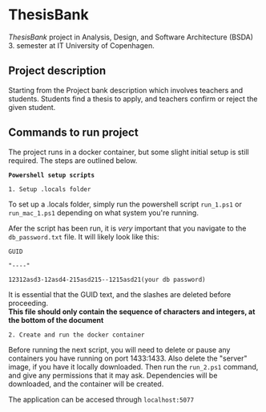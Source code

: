 # ThesisBank

_ThesisBank_ project in Analysis, Design, and Software Architecture (BSDA) 3. semester at IT University of Copenhagen.

## Project description

Starting from the Project bank description which involves teachers and students. Students find a thesis to apply, and teachers confirm or reject the given student. 

## Commands to run project
The project runs in a docker container, but some slight initial setup is still required.
The steps are outlined below.

  **`Powershell setup scripts`**
  
    1. Setup .locals folder
  To set up a .locals folder, simply run the powershell script   ``` run_1.ps1 ``` or ```run_mac_1.ps1```  depending on what system you're running.
  
  Afer the script has been run, it is _very_ important that you navigate to the ```db_password.txt``` file. It will likely look like this:
  ```
  GUID

"----"

12312asd3-12asd4-215asd215--1215asd21(your db password)
```
It is essential that the GUID text, and the slashes are deleted before proceeding.  
**This file should only contain the sequence of characters and integers, at the bottom of the document**

    2. Create and run the docker container
Before running the next script, you will need to delete or pause any containers you have running on port 1433:1433.
Also delete the "server" image, if you have it locally downloaded.
Then run the  ``` run_2.ps1 ``` command, and give any permissions that it may ask. 
Dependencies will be downloaded, and the container will be created.

The application can be accesed through  ``` localhost:5077 ```
